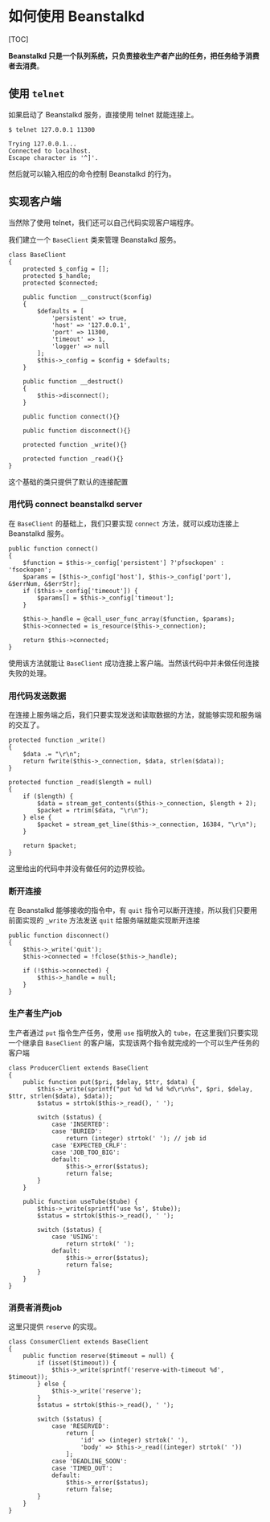 # 如何使用 Beanstalkd

[TOC]

**Beanstalkd 只是一个队列系统，只负责接收生产者产出的任务，把任务给予消费者去消费**。

## 使用 `telnet`

如果启动了 Beanstalkd 服务，直接使用 telnet 就能连接上。
```
$ telnet 127.0.0.1 11300

Trying 127.0.0.1...
Connected to localhost.
Escape character is '^]'.
```

然后就可以输入相应的命令控制 Beanstalkd 的行为。

## 实现客户端

当然除了使用 telnet，我们还可以自己代码实现客户端程序。

我们建立一个 `BaseClient` 类来管理 Beanstalkd 服务。
```
class BaseClient
{
    protected $_config = [];
    protected $_handle;
    protected $connected;

    public function __construct($config)
    {
        $defaults = [
            'persistent' => true,
            'host' => '127.0.0.1',
            'port' => 11300,
            'timeout' => 1,
            'logger' => null
        ];
        $this->_config = $config + $defaults;
    }

    public function __destruct()
    {
        $this->disconnect();
    }

    public function connect(){}

    public function disconnect(){}

    protected function _write(){}

    protected function _read(){}
}
```

这个基础的类只提供了默认的连接配置

### 用代码 connect beanstalkd server

在 `BaseClient` 的基础上，我们只要实现 `connect` 方法，就可以成功连接上 Beanstalkd 服务。
```
public function connect()
{
    $function = $this->_config['persistent'] ?'pfsockopen' : 'fsockopen';
    $params = [$this->_config['host'], $this->_config['port'], &$errNum, &$errStr];
    if ($this->_config['timeout']) {
        $params[] = $this->_config['timeout'];
    }

    $this->_handle = @call_user_func_array($function, $params);
    $this->connected = is_resource($this->_connection);

    return $this->connected;
}
```
使用该方法就能让 `BaseClient` 成功连接上客户端。当然该代码中并未做任何连接失败的处理。

### 用代码发送数据

在连接上服务端之后，我们只要实现发送和读取数据的方法，就能够实现和服务端的交互了。
```
protected function _write()
{
    $data .= "\r\n";
    return fwrite($this->_connection, $data, strlen($data));
}

protected function _read($length = null)
{
    if ($length) {
	    $data = stream_get_contents($this->_connection, $length + 2);
		$packet = rtrim($data, "\r\n");
	} else {
		$packet = stream_get_line($this->_connection, 16384, "\r\n");
	}

	return $packet;
}
```
这里给出的代码中并没有做任何的边界校验。

### 断开连接

在 Beanstalkd 能够接收的指令中，有 `quit` 指令可以断开连接，所以我们只要用前面实现的 `_write` 方法发送 `quit` 给服务端就能实现断开连接

```
public function disconnect()
{
    $this->_write('quit');
	$this->connected = !fclose($this->_handle);

	if (!$this->connected) {
		$this->_handle = null;
	}
}
```

### 生产者生产job

生产者通过 `put` 指令生产任务，使用 `use` 指明放入的 `tube`，在这里我们只要实现一个继承自 `BaseClient` 的客户端，实现该两个指令就完成的一个可以生产任务的客户端

```
class ProducerClient extends BaseClient
{
    public function put($pri, $delay, $ttr, $data) {
    	$this->_write(sprintf("put %d %d %d %d\r\n%s", $pri, $delay, $ttr, strlen($data), $data));
    	$status = strtok($this->_read(), ' ');

    	switch ($status) {
    		case 'INSERTED':
    		case 'BURIED':
    			return (integer) strtok(' '); // job id
    		case 'EXPECTED_CRLF':
    		case 'JOB_TOO_BIG':
    		default:
    			$this->_error($status);
    			return false;
    	}
    }

    public function useTube($tube) {
		$this->_write(sprintf('use %s', $tube));
		$status = strtok($this->_read(), ' ');

		switch ($status) {
			case 'USING':
				return strtok(' ');
			default:
				$this->_error($status);
				return false;
		}
	}
}
```

### 消费者消费job

这里只提供 `reserve` 的实现。
```
class ConsumerClient extends BaseClient
{
    public function reserve($timeout = null) {
		if (isset($timeout)) {
			$this->_write(sprintf('reserve-with-timeout %d', $timeout));
		} else {
			$this->_write('reserve');
		}
		$status = strtok($this->_read(), ' ');

		switch ($status) {
			case 'RESERVED':
				return [
					'id' => (integer) strtok(' '),
					'body' => $this->_read((integer) strtok(' '))
				];
			case 'DEADLINE_SOON':
			case 'TIMED_OUT':
			default:
				$this->_error($status);
				return false;
		}
	}
}
```